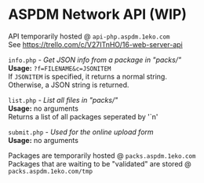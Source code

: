 ASPDM Network API (WIP)
====================

API temporarily hosted @ `api-php.aspdm.1eko.com`  
See https://trello.com/c/V27ITnHO/16-web-server-api  
  
`info.php` - _Get JSON info from a package in "packs/"_  
	**Usage:** `?f=FILENAME&c=JSONITEM`  
	If `JSONITEM` is specified, it returns a normal string.  
	Otherwise, a JSON string is returned.  
	
`list.php` - _List all files in "packs/"_  
	**Usage:** no arguments  
	Returns a list of all packages seperated by '`n'  
	
`submit.php` - _Used for the online upload form_  
	**Usage:** no arguments  
  
Packages are temporarily hosted @ `packs.aspdm.1eko.com`  
Packages that are waiting to be "validated" are stored @ `packs.aspdm.1eko.com/tmp`